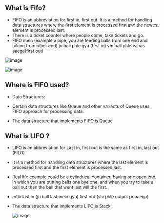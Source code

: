 ##  What is Fifo?
* FIFO is an abbreviation for first in, first out. It is a method for handling data structures where the first element is processed first and the newest element is processed last.
* There is a ticket counter where people come, take tickets and go.
* FIFO mein (example a pipe, you are feeding balls from one end and taking from other end) jo ball phle gya (first in) vhi ball phle vapas aaega(first out)

![image](https://github.com/Diya-Veerbhan/Verification_Concepts/assets/64258231/84b1332f-a2a2-4f07-b97c-b32e0d79605c)

  
  ![image](https://github.com/Diya-Veerbhan/Verification_Concepts/assets/64258231/b76ae5f4-3d56-4462-98fe-652ee7bd75aa)

## Where is FIFO used? 
* Data Structures:
- Certain data structures like Queue and other variants of Queue uses FIFO approach for processing data. 
* The data structure that implements FIFO is Queue
## What is LIFO ?
* LIFO is an abbreviation for Last in, first out is the same as first in, last out (FILO).
* It is a method for handling data structures where the last element is processed first and the first element is processed last.
* Real life example could be a cylindrical container, having one open end, in which you are putting balls one bye one, and when you try to take a ball out then the ball that went last will the first.
* mtlb last in (jo ball last mein gya) first out (vhi phle output pr aaega)
* The data structure that implements LIFO is Stack.

  ![image](https://github.com/Diya-Veerbhan/Verification_Concepts/assets/64258231/b7e26c08-a6fb-4b0a-af2e-1f263ed9e2fe)

